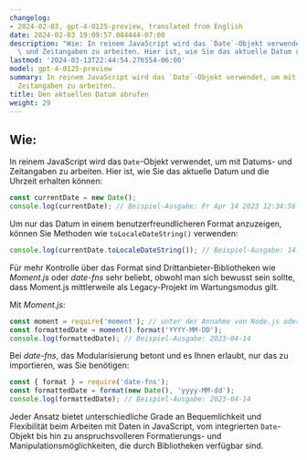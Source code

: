 ```yaml
---
changelog:
- 2024-02-03, gpt-4-0125-preview, translated from English
date: 2024-02-03 19:09:57.084444-07:00
description: "Wie: In reinem JavaScript wird das `Date`-Objekt verwendet, um mit Datums-\
  \ und Zeitangaben zu arbeiten. Hier ist, wie Sie das aktuelle Datum und die\u2026"
lastmod: '2024-03-13T22:44:54.276554-06:00'
model: gpt-4-0125-preview
summary: In reinem JavaScript wird das `Date`-Objekt verwendet, um mit Datums- und
  Zeitangaben zu arbeiten.
title: Den aktuellen Datum abrufen
weight: 29
---
```


## Wie:
In reinem JavaScript wird das `Date`-Objekt verwendet, um mit Datums- und Zeitangaben zu arbeiten. Hier ist, wie Sie das aktuelle Datum und die Uhrzeit erhalten können:

```javascript
const currentDate = new Date();
console.log(currentDate); // Beispiel-Ausgabe: Fr Apr 14 2023 12:34:56 GMT+0100 (Britische Sommerzeit)
```

Um nur das Datum in einem benutzerfreundlicheren Format anzuzeigen, können Sie Methoden wie `toLocaleDateString()` verwenden:

```javascript
console.log(currentDate.toLocaleDateString()); // Beispiel-Ausgabe: 14.4.2023
```

Für mehr Kontrolle über das Format sind Drittanbieter-Bibliotheken wie *Moment.js* oder *date-fns* sehr beliebt, obwohl man sich bewusst sein sollte, dass Moment.js mittlerweile als Legacy-Projekt im Wartungsmodus gilt.

Mit *Moment.js*:

```javascript
const moment = require('moment'); // unter der Annahme von Node.js oder Verwendung eines Modulbündlers
const formattedDate = moment().format('YYYY-MM-DD');
console.log(formattedDate); // Beispiel-Ausgabe: 2023-04-14
```

Bei *date-fns*, das Modularisierung betont und es Ihnen erlaubt, nur das zu importieren, was Sie benötigen:

```javascript
const { format } = require('date-fns');
const formattedDate = format(new Date(), 'yyyy-MM-dd');
console.log(formattedDate); // Beispiel-Ausgabe: 2023-04-14
```

Jeder Ansatz bietet unterschiedliche Grade an Bequemlichkeit und Flexibilität beim Arbeiten mit Daten in JavaScript, vom integrierten `Date`-Objekt bis hin zu anspruchsvolleren Formatierungs- und Manipulationsmöglichkeiten, die durch Bibliotheken verfügbar sind.
